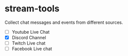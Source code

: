 # stream-tools

Collect chat messages and events from different sources.

- [ ] Youtube Live Chat
- [x] Discord Channel
- [ ] Twitch Live chat
- [ ] Facebook Live chat
